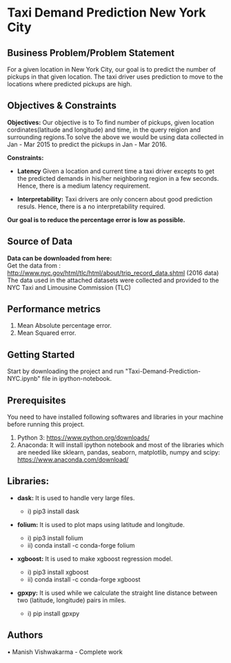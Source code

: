 # Taxi Demand Prediction New York City

## Business Problem/Problem Statement
For a given location in New York City, our goal is to predict the number of pickups in that given location. The taxi driver uses prediction to move to the locations where predicted pickups are high.

## Objectives & Constraints 
__Objectives:__ Our objective is to To find number of pickups, given location cordinates(latitude and longitude) and time, in the query reigion and surrounding regions.To solve the above we would be using data collected in Jan - Mar 2015 to predict the pickups in Jan - Mar 2016.

__Constraints:__ 
* __Latency__ Given a location and current time a taxi driver excepts to get the predicted demands in his/her neighboring region in a few seconds. Hence, there is a medium latency requirement.

* __Interpretability:__ Taxi drivers are only concern about good prediction resuls. Hence, there is a no interpretability required.

__Our goal is to reduce the percentage error is low as possible.__

## Source of Data
__Data can be downloaded from here:__  
Get the data from : http://www.nyc.gov/html/tlc/html/about/trip_record_data.shtml (2016 data) The data used in the attached datasets were collected and provided to the NYC Taxi and Limousine Commission (TLC)

## Performance metrics
1. Mean Absolute percentage error.
2. Mean Squared error.

## Getting Started
Start by downloading the project and run "Taxi-Demand-Prediction-NYC.ipynb" file in ipython-notebook.

## Prerequisites
You need to have installed following softwares and libraries in your machine before running this project.
1. Python 3: https://www.python.org/downloads/
2. Anaconda: It will install ipython notebook and most of the libraries which are needed like sklearn, pandas, seaborn, matplotlib, numpy and scipy: https://www.anaconda.com/download/

## Libraries: 
* __dask:__ It is used to handle very large files.
    * i) pip3 install dask

* __folium:__ It is used to plot maps using latitude and longitude.
    * i) pip3 install folium
    * ii) conda install -c conda-forge folium

* __xgboost:__ It is used to make xgboost regression model. 
    * i)  pip3 install xgboost
    * ii) conda install -c conda-forge xgboost 

* __gpxpy:__ It is used while we calculate the straight line distance between two (latitude, longitude) pairs in miles.
    * i) pip install gpxpy


## Authors
•	Manish Vishwakarma - Complete work  

